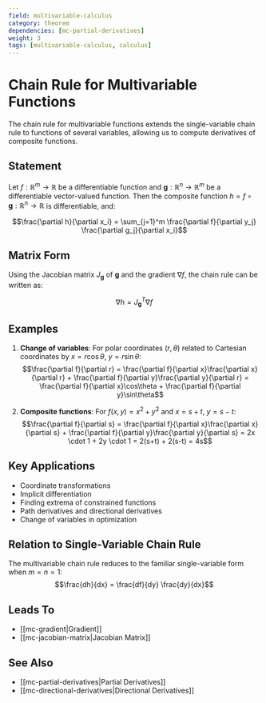 ```yaml
---
field: multivariable-calculus
category: theorem
dependencies: [mc-partial-derivatives]
weight: 3
tags: [multivariable-calculus, calculus]
---
```


# Chain Rule for Multivariable Functions

The chain rule for multivariable functions extends the single-variable chain rule to functions of several variables, allowing us to compute derivatives of composite functions.

## Statement
Let $f: \mathbb{R}^m \to \mathbb{R}$ be a differentiable function and $\mathbf{g}: \mathbb{R}^n \to \mathbb{R}^m$ be a differentiable vector-valued function. Then the composite function $h = f \circ \mathbf{g}: \mathbb{R}^n \to \mathbb{R}$ is differentiable, and:

$$\frac{\partial h}{\partial x_i} = \sum_{j=1}^m \frac{\partial f}{\partial y_j} \frac{\partial g_j}{\partial x_i}$$

## Matrix Form
Using the Jacobian matrix $J_\mathbf{g}$ of $\mathbf{g}$ and the gradient $\nabla f$, the chain rule can be written as:

$$\nabla h = J_\mathbf{g}^T \nabla f$$

## Examples
1. **Change of variables**: For polar coordinates $(r, \theta)$ related to Cartesian coordinates by $x = r\cos\theta$, $y = r\sin\theta$:
   $$\frac{\partial f}{\partial r} = \frac{\partial f}{\partial x}\frac{\partial x}{\partial r} + \frac{\partial f}{\partial y}\frac{\partial y}{\partial r} = \frac{\partial f}{\partial x}\cos\theta + \frac{\partial f}{\partial y}\sin\theta$$

2. **Composite functions**: For $f(x,y) = x^2 + y^2$ and $x = s+t$, $y = s-t$:
   $$\frac{\partial f}{\partial s} = \frac{\partial f}{\partial x}\frac{\partial x}{\partial s} + \frac{\partial f}{\partial y}\frac{\partial y}{\partial s} = 2x \cdot 1 + 2y \cdot 1 = 2(s+t) + 2(s-t) = 4s$$

## Key Applications
- Coordinate transformations
- Implicit differentiation
- Finding extrema of constrained functions
- Path derivatives and directional derivatives
- Change of variables in optimization

## Relation to Single-Variable Chain Rule
The multivariable chain rule reduces to the familiar single-variable form when $m = n = 1$:
$$\frac{dh}{dx} = \frac{df}{dy} \frac{dy}{dx}$$

## Leads To
- [[mc-gradient|Gradient]]
- [[mc-jacobian-matrix|Jacobian Matrix]]

## See Also
- [[mc-partial-derivatives|Partial Derivatives]]
- [[mc-directional-derivatives|Directional Derivatives]]
